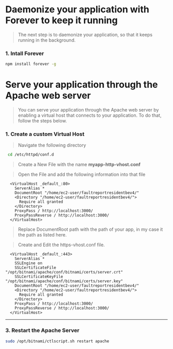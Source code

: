 # Daemonize your application with Forever to keep it running
> The next step is to daemonize your application, so that it keeps running in the background.

### 1. Intall Forever
```sh
npm install forever -g
```

# Serve your application through the Apache web server
> 
> You can serve your application through the Apache web server by enabling a virtual host that connects to your application. To do that, follow the steps below.
> 

### 1. Create a custom Virtual Host
> Navigate the following directory
```sh
 cd /etc/httpd/conf.d
``` 

> Create a New File with the name **myapp-http-vhost.conf**

> Open the File and add the following information into that file

```
  <VirtualHost _default_:80>
    ServerAlias *
    DocumentRoot "/home/ec2-user/faultreportresidentbev4/"
    <Directory "/home/ec2-user/faultreportresidentbev4/">
      Require all granted
    </Directory>
    ProxyPass / http://localhost:3000/
    ProxyPassReverse / http://localhost:3000/
  </VirtualHost>
```
>
> Replace DocumentRoot path with the path of your app, in my case it the path as listed here.
>

> Create and Edit the https-vhost.conf file.
```
  <VirtualHost _default_:443>
    ServerAlias *
    SSLEngine on
    SSLCertificateFile "/opt/bitnami/apache/conf/bitnami/certs/server.crt"
    SSLCertificateKeyFile "/opt/bitnami/apache/conf/bitnami/certs/server.key"
    DocumentRoot "/home/ec2-user/faultreportresidentbev4/"
    <Directory "/home/ec2-user/faultreportresidentbev4/">
      Require all granted
    </Directory>
    ProxyPass / http://localhost:3000/
    ProxyPassReverse / http://localhost:3000/
  </VirtualHost>
```
---
### 3. Restart the Apache Server
```sh
sudo /opt/bitnami/ctlscript.sh restart apache
```
